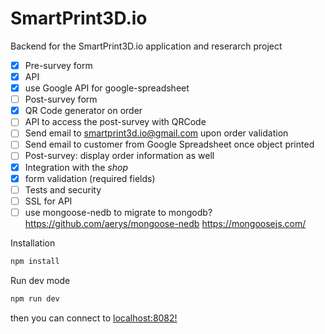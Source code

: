 # SmartPrint3D.io

Backend for the SmartPrint3D.io application and reserarch project

- [x] Pre-survey form
- [x] API
- [x] use Google API for google-spreadsheet
- [ ] Post-survey form
- [x] QR Code generator on order
- [ ] API to access the post-survey with QRCode
- [ ] Send email to smartprint3d.io@gmail.com upon order validation
- [ ] Send email to customer from Google Spreadsheet once object printed
- [ ] Post-survey: display order information as well
- [x] Integration with the _shop_
- [x] form validation (required fields)
- [ ] Tests and security
- [ ] SSL for API
- [ ] use mongoose-nedb to migrate to mongodb? https://github.com/aerys/mongoose-nedb https://mongoosejs.com/

Installation

```javascript
npm install
```

Run dev mode

```javascript
npm run dev
```

then you can connect to [localhost:8082!](http://localhost:8082/)
